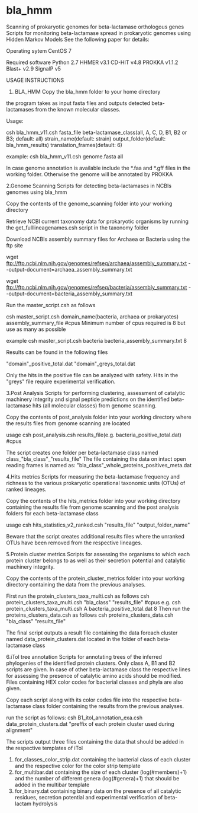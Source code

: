 # bla_hmm
Scanning of prokaryotic genomes for beta-lactamase orthologous genes
Scripts for monitoring beta-lactamase spread in prokaryotic genomes using Hidden Markov Models
See the following paper for details:


Operating sytem
CentOS 7

Required software
Python 2.7
HHMER v3.1
CD-HIT v4.8
PROKKA v1.1.2
Blast+ v2.9
SignalP v5

USAGE INSTRUCTIONS

1. BLA_HMM
Copy the bla_hmm folder to your home directory

the program takes as input fasta files and outputs detected beta-lactamases from the known molecular classes.

Usage:

csh bla_hmm_v11.csh fasta_file beta-lactamase_class(all, A, C, D, B1, B2 or B3; default: all) strain_name(default: strain) output_folder(default: bla_hmm_results) translation_frames(default: 6)

example: csh bla_hmm_v11.csh genome.fasta all

In case genome annotation is available include the *.faa and *.gff files in the working folder. Otherwise the genome will be annotated by PROKKA

2.Genome Scanning
Scripts for detecting beta-lactamases in NCBIs genomes using bla_hmm

Copy the contents of the genome_scanning folder into your working directory

Retrieve NCBI current taxonomy data for prokaryotic organisms by running the get_fulllineagenames.csh script in the taxonomy folder

Download NCBIs assembly summary files for Archaea or Bacteria using the ftp site

wget ftp://ftp.ncbi.nlm.nih.gov/genomes/refseq/archaea/assembly_summary.txt --output-document=archaea_assembly_summary.txt

wget ftp://ftp.ncbi.nlm.nih.gov/genomes/refseq/bacteria/assembly_summary.txt --output-document=bacteria_assembly_summary.txt

Run the master_script.csh as follows

csh master_script.csh domain_name(bacteria, archaea or prokaryotes) assembly_summary_file #cpus
Minimum number of cpus required is 8 but use as many as possible

example
csh master_script.csh bacteria bacteria_assembly_summary.txt 8

Results can be found in the following files

"domain"_positive_total.dat
"domain"_greys_total.dat

Only the hits in the positive file can be analyzed with safety.
Hits in the "greys" file require experimental verification.

3.Post Analysis
Scripts for performing clustering, assessment of catalytic machinery integrity and signal peptide predictions on the identified beta-lactamase hits (all molecular classes) from genome scanning.

Copy the contents of post_analysis folder into your working directory where the results files from genome scanning are located

usage
csh post_analysis.csh results_file(e.g. bacteria_positive_total.dat) #cpus

The script creates one folder per beta-lactamase class named class_"bla_class"_"results_file"
The file containing the data on intact open reading frames is named as: "bla_class"_whole_proteins_positives_meta.dat

4.Hits metrics
Scripts for measuring the beta-lactamase frequency and richness to the various prokaryotic operational taxonomic units (OTUs) of ranked lineages.

Copy the contents of the hits_metrics folder into your working directory containing the results file from genome scanning and the post analysis folders for each beta-lactamase class

usage
csh hits_statistics_v2_ranked.csh "results_file" "output_folder_name"

Beware that the script creates additional results files where the unranked OTUs have been removed from the respective lineages.

5.Protein cluster metrics
Scripts for assessing the organisms to which each protein cluster belongs to as well as their secretion potential and catalytic machinery integrity.

Copy the contents of the protein_cluster_metrics folder into your working directory containing the data from the previous analyses.

First run the protein_clusters_taxa_multi.csh as follows
csh protein_clusters_taxa_multi.csh "bla_class" "results_file" #cpus
e.g. csh protein_clusters_taxa_multi.csh A bacteria_positive_total.dat 8
Then run the proteins_clusters_data.csh as follows
csh proteins_clusters_data.csh "bla_class" "results_file"

The final script outputs a result file containing the data foreach cluster named data_protein_clusters.dat located in the folder of each beta-lactamase class

6.iTol tree annotation
Scripts for annotating trees of the inferred phylogenies of the identified protein clusters. Only class A, B1 and B2 scripts are given. In case of other beta-lactamase class the respective lines for assessing the presence of catalytic amino acids should be modified. Files containing HEX color codes for bacterial classes and phyla are also given.

Copy each script along with its color codes file into the respective beta-lactamase class folder containing the results from the previous analyses.

run the script as follows:
csh B1_itol_annotation_exa.csh data_protein_clusters.dat "preffix of each protein cluster used during alignment"

The scripts output three files containing the data that should be added in the respective templates of iTol
1. for_classes_color_strip.dat containing the bacterial class of each cluster and the respective color for the color strip template
2. for_multibar.dat containing the size of each cluster (log(#members)+1) and the number of different genera (log(#genera)+1) that should be added in the multibar template
3. for_binary.dat containing binary data on the presence of all catalytic residues, secretion potential and experimental verification of beta-lactam hydrolysis











